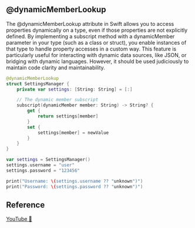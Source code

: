 ## @dynamicMemberLookup

The @dynamicMemberLookup attribute in Swift allows you to access properties dynamically on a type, even if those properties are not explicitly defined. By implementing a subscript method with a dynamicMember parameter in your type (such as a class or struct), you enable instances of that type to handle property accesses in a custom way. This feature is particularly useful for interacting with dynamic data sources, like JSON, or bridging with dynamic languages. However, it should be used judiciously to maintain code clarity and maintainability.

```swift
@dynamicMemberLookup
struct SettingsManager {
    private var settings: [String: String] = [:]

    // The dynamic member subscript
    subscript(dynamicMember member: String) -> String? {
        get {
            return settings[member]
        }
        set {
            settings[member] = newValue
        }
    }
}

var settings = SettingsManager()
settings.username = "user"
settings.password = "123456"

print("Username: \(settings.username ?? "unknown")")
print("Password: \(settings.password ?? "unknown")")
```

## Reference

[YouTube 👀](https://youtube.com/shorts/SwpJOtPQZ7c?feature=share)